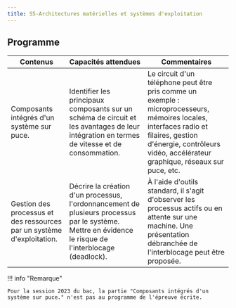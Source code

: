 ```yaml
---
title: S5-Architectures matérielles et systèmes d'exploitation
---
```


## Programme

|Contenus|Capacités attendues|Commentaires|
| ---- | ----- | ----- |
Composants intégrés d'un système sur puce.|Identifier les principaux composants sur un schéma de circuit et les avantages de leur intégration en termes de vitesse et de consommation. | Le circuit d'un téléphone peut être pris comme un exemple : microprocesseurs, mémoires locales, interfaces radio et filaires, gestion d'énergie, contrôleurs vidéo, accélérateur graphique, réseaux sur puce, etc.|
|Gestion des processus et des ressources par un système d'exploitation.| Décrire la création d'un processus, l'ordonnancement de plusieurs processus par le système. Mettre en évidence le risque de l'interblocage (deadlock).|À l'aide d'outils standard, il s'agit d'observer les processus actifs ou en attente sur une machine. Une présentation débranchée de l'interblocage peut être proposée.|

!!! info "Remarque"

    Pour la session 2023 du bac, la partie "Composants intégrés d'un système sur puce." n'est pas au programme de l'épreuve écrite.

<!--  -->